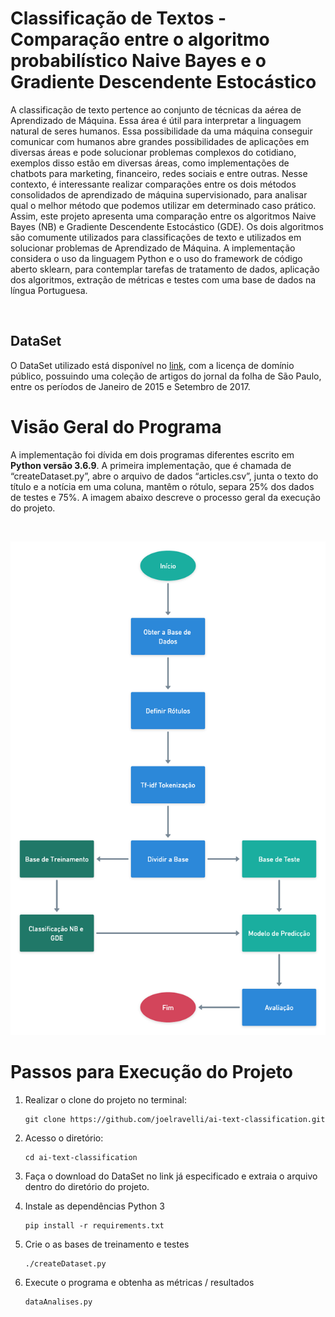 # Classificação de Textos - Comparação entre o algoritmo probabilístico Naive Bayes e o Gradiente Descendente Estocástico

A classificação de texto pertence ao conjunto de técnicas da aérea de Aprendizado de Máquina. Essa área é útil para interpretar a linguagem natural de seres humanos. Essa possibilidade da uma máquina conseguir comunicar com humanos abre grandes possibilidades de aplicações em diversas áreas e pode solucionar problemas complexos do cotidiano, exemplos disso estão em diversas áreas, como implementações de chatbots para marketing, financeiro, redes sociais e entre outras. Nesse contexto, é interessante realizar comparações entre os dois métodos consolidados de aprendizado de máquina supervisionado, para analisar qual o melhor método que podemos utilizar em determinado caso prático. Assim, este projeto apresenta uma comparação entre os algoritmos Naive Bayes (NB) e Gradiente Descendente Estocástico (GDE). Os dois algoritmos são comumente utilizados para classificações de texto e utilizados em solucionar problemas de Aprendizado de Máquina. A implementação considera o uso da linguagem Python e o uso do framework de código aberto sklearn, para contemplar tarefas de tratamento de dados, aplicação dos algoritmos, extração de métricas e testes com uma base de dados na língua Portuguesa.

&nbsp;

## DataSet

O DataSet utilizado está disponível no [link](https://www.kaggle.com/marlesson/news-of-the-site-folhauol), com a licença de domínio público, possuindo uma coleção de artigos do jornal da folha de São Paulo, entre os períodos de Janeiro de 2015 e Setembro de 2017.


# Visão Geral do Programa

A implementação foi dívida em dois programas diferentes escrito em **Python versão 3.6.9**. A primeira implementação, que é chamada de “createDataset.py”, abre o arquivo de dados “articles.csv”, junta o texto do título e a notícia em uma coluna, mantêm o rótulo, separa 25% dos dados de testes e 75%. A imagem abaixo descreve o processo geral da execução do projeto.

&nbsp;

![Image of Yaktocat](./docs/model.png)


# Passos para Execução do Projeto

1) Realizar o clone do projeto no terminal:

	```
	git clone https://github.com/joelravelli/ai-text-classification.git
	```

2) Acesso o diretório:
	```
	cd ai-text-classification
	```

3) Faça o download do DataSet no link já especificado e extraia o arquivo dentro do diretório do projeto.


4) Instale as dependências Python 3
	```
	pip install -r requirements.txt
	```

5) Crie o as bases de treinamento e testes
	```
	./createDataset.py
	```

6) Execute o programa e obtenha as métricas / resultados
	```
	dataAnalises.py
	```
  
